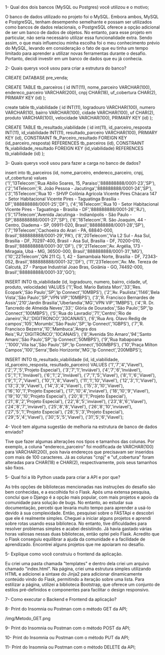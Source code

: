 1-	Qual dos dois bancos (MySQL ou Postgres) você utilizou e o motivo;

O banco de dados utilizado no projeto foi o MySQL. Embora ambos, MySQL e PostgreSQL, tenham desempenho semelhante e possam ser utilizados como bancos de dados relacionais, o PostgreSQL oferece a opção adicional de ser um banco de dados de objetos. No entanto, para esse projeto em particular, não seria necessário utilizar essa funcionalidade extra. Sendo assim, o que mais influenciou minha escolha foi o meu conhecimento prévio do MySQL, levando em consideração o fato de que eu tinha um tempo limitado para aprender a utilizar novas ferramentas durante o desafio. Portanto, decidi investir em um banco de dados que eu já conhecia.

2-	Quais querys você usou para criar a estrutura do banco? 

CREATE DATABASE pre_venda;

CREATE TABLE tb_parceiros (
    id INT(11),
    nome_parceiro VARCHAR(100),
    endereco_parceiro VARCHAR(200),
    cnpj CHAR(18),
	uf_cobertura CHAR(2),
    PRIMARY KEY (id)
);

create table tb_viabilidade (
    id INT(11),
    logradouro VARCHAR(100),
    numero VARCHAR(10),
    bairro VARCHAR(100),
    cidade VARCHAR(100),
    uf CHAR(2),   
    produto VARCHAR(100),
    velocidade VARCHAR(100),
    PRIMARY KEY (id)
);

CREATE TABLE tb_resultado_viabilidade (
	id int(11),
    id_parceiro_resposta INT(11),
    id_viabilidade INT(11),
    resultado_parceiro VARCHAR(100),
    PRIMARY KEY (id),
    CONSTRAINT fk_Parceiro_resultado FOREIGN KEY (id_parceiro_resposta) REFERENCES tb_parceiros (id),
    CONSTRAINT fk_viabilidade_resultado FOREIGN KEY (id_viabilidade) REFERENCES tb_viabilidade (id)
);


3-	Quais querys você usou para fazer a carga no banco de dados? 

insert into tb_parceiros (id, nome_parceiro, endereco_parceiro, cnpj, uf_cobertura)
 values 	
('1','13Telecom','Rua Abilio Soares, 15, Paraiso','888888888/0001-23','SP'),
('2','14Telecom','R. João Pessoa - Jacutinga','888888888/0001-24','SP'),
('3','15Telecom','Rua 10 - SHVP Colônia Agrícola Vicente Pires Chácara 147 - Setor Habitacional Vicente Pires - Taguatinga Brasília - DF','888888888/0001-25','DF'),
('4','16Telecom','Rua 10 - Setor Habitacional Vicente Pires - Taguatinga -  Brasília - DF','888888888/0001-26','RJ'),
('5','17Telecom','Avenida Jacutinga - Indianópolis - São Paulo - SP','888888888/0001-27','SP'),
('6','18Telecom','R. São Joaquim, 44 - Centro, Diadema - SP, 09911-020, Brasil','888888888/0001-28','SP'),
('7','19Telecom','Cachoeira do Arari - PA, 68840-000, Brasil','888888888/0001-29','PA'),
('8','20Telecom','Via L2 Sul - Asa Sul, Brasília - DF, 70297-400, Brasil - Asa Sul, Brasília - DF, 70200-010, Brasil','888888888/0001-30','DF'),
('9','21Telecom','Av. Argélia, 173 - Miragaia, Ubá - MG, 36500-000, Brasil','888888888/0001-31','MG'),
('10','22Telecom','QN 211 Cj. 1, 42 - Samambaia Norte, Brasília - DF, 72343-052, Brasil','888888888/0001-32','DF'),
('11','23Telecom','Av. Me. Tereza de Calcutá, 27 - Parque Industrial Joao Bras, Goiânia - GO, 74492-000, Brasil','888888888/0001-33','GO');


INSERT INTO tb_viabilidade (id, logradouro, numero, bairro, cidade, uf, produto, velocidade)
VALUES 
('1','Rod. Mario Batista Mori','33','Res. Ecopark','São Paulo','SP','Ip Connect','10MBPS'),
('2','Av. Paulista','1146','Bela Vista','São Paulo','SP','VPN VIP','10MBPS'),
('3','R. Francisco Bernardes de Assis','210','Jardin Brasilia','Uberlandia','MG','VPN VIP','1MBPS'),
('4','R. Dr. Tancredo de Almeida Neves','33',' Glória de Dourados','São Paulo','SP','Ip Connect','100MBPS'),
('5','Rua do Lavradio','71','Centro','Rio de Janeiro','RJ','DIGITRONCO','30CANAIS'),
('6','Rua Arq. Olavo Redig de campos','105','Morumbi','São Paulo','SP','Ip Connect','1GBPS'),
('7','R. Francisco Bezerra','10','Mambuca','Angra dos Reis','RJ','DIGITRONCO','10CANAIS'),
('8','Avenida Sto Amaro','94','Santo Amaro','São Paulo','SP','Ip Connect','50MBPS'), 
('9','Rua Itabapoana ','1000','Vila Isa','São Paulo','SP','Ip Connect','500MBPS'),
('10','Praça Milton Campos','100','Serra','Belo Horizonte','MG','Ip Connect','200MBPS');


INSERT INTO tb_resultado_viabilidade (id, id_viabilidade, id_parceiro_resposta, resultado_parceiro) VALUES 
('1','7','4','Viavel'),
('2','7','5','Projeto Especial'),
('3','7','1','Inviável'),
('4','7','6','Inviável'),
('5','1','1','Inviável'),
('6','1','2','Inviável'),
('7','1','5','Viavel'),
('8','1','6','Viavel'),
('9','1','7','Viavel'),
('10','1','8','Viavel'),
('11','1','10','Viavel'),
('12','3','1','Viavel'),
('13','3','9','Viavel'),
('14','3','4','Viavel'),
('15','3','10','Viavel'),
('16','10','1','Projeto Especial'),
('17','10','4','inviavel'),
('18','10','9','Viavel'),
('19','10','10','Projeto Especial'),
('20','8','1','Projeto Especial'),
('21','8','2','Projeto Especial'),
('22','8','5','inviavel'),
('23','8','6','Viavel'),
('24','8','7','inviavel'),
('25','8','8','Viavel'),
('26','8','10','inviavel'),
('27','5','1','Projeto Especial'),
('28','5','3','Projeto Especial'),
('29','5','4','Viavel'),
('30','5','5','Viavel'),
('31','5','6','Viavel');


4-	Você tem alguma sugestão de melhoria na estrutura de banco de dados enviado? 

Tive que fazer algumas alterações nos tipos e tamanhos das colunas. Por exemplo, a coluna "endereco_parceiro" foi modificada de VARCHAR(100) para VARCHAR(200), pois havia endereços que precisavam ser inseridos com mais de 100 caracteres. Já as colunas "cnpj" e "uf_cobertura" foram alteradas para CHAR(18) e CHAR(2), respectivamente, pois seus tamanhos são fixos.

5- Qual foi a lib Python usada para criar a API e por que? 

As três opções de bibliotecas mencionadas nas instruções do desafio são bem conhecidas, e a escolhida foi o Flask. Após uma extensa pesquisa, concluí que o Django é a opção mais popular, com mais projetos e apoio da comunidade para solução de bugs. No entanto, ao estudar sua documentação, percebi que levaria muito tempo para aprender a usá-lo devido à sua complexidade. Então, pesquisei sobre o FASTApi e descobri que ele é realmente simples. Cheguei a iniciar alguns projetos e aprendi sobre rotas usando essa biblioteca. No entanto, tive dificuldades para resolver problemas simples e acabei desistindo. Já havia gastado várias horas valiosas nessas duas bibliotecas, então optei pelo Flask. Acredito que o Flask conseguiu equilibrar a ajuda da comunidade e a facilidade de aprendizado. Encontrei alguns projetos que me apoiaram no desafio.

5-	Explique como você construiu o frontend da aplicação. 

Eu criei uma pasta chamada "templates" e dentro dela criei um arquivo chamado "index.html". Na página, criei uma estrutura simples utilizando HTML e adicionei a sintaxe do Jinja2 para adicionar dinamicamente conteúdo vindo do Flask, permitindo a iteração sobre uma lista. Para estilizar a página, utilizei a biblioteca Bootstrap, que oferece um conjunto de estilos pré-definidos e componentes para facilitar o design responsivo.

7- Como executar o Backend e Frontend da aplicação? 



8- Print do Insomnia ou Postman com o método GET da API; 

/img/Metodo_GET.png

9- Print do Insomnia ou Postman com o método POST da API; 

10- Print do Insomnia ou Postman com o método PUT da API; 

11- Print do Insomnia ou Postman com o método DELETE da API; 

